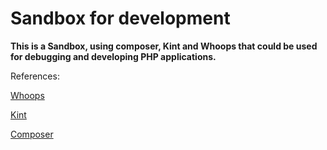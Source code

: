 # Sandbox for development #

**This is a Sandbox, using composer, Kint and Whoops that could be used for debugging and developing PHP applications.**

References:


[Whoops](http://filp.github.io/whoops)

[Kint](https://kint-php.github.io/kint/)

[Composer](https://getcomposer.org/)
